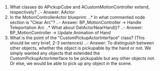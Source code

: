 1) What classes do APickupCube and ACustomMotionController extend, respectively?
   ..- Answer: AActor
2) In the MotionControllerActor blueprint:
   ..* In what commented node section is "Clear Arc"?
       ..- Answer: BP_MotionController -> Handle Teleportation Arc
   ..* What about GetActorNearHand()?
       ..- Answer: BP_MotionController -> Update Animation of Hand
3) What is the point of the "CustomPickupActorInterface" class? (This should be very brief, 2-3 sentences) 
   ..- Answer: To distinguish between other objects, whether the object is pickupable by the hand or not.
               We simply wanted any objects that extended the CustomPickupActorInterface to be pickupable but any other objects not.
	       Or else, we would be able to pick up any object in the scene.